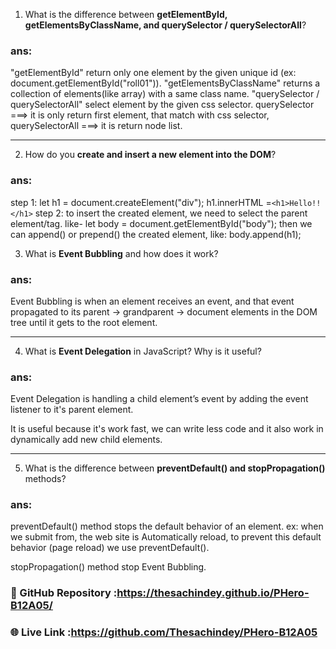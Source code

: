 
1. What is the difference between **getElementById, getElementsByClassName, and querySelector / querySelectorAll**?

### ans:
"getElementById" return only one element by the given unique id (ex: document.getElementById("roll01")).
"getElementsByClassName" returns a collection of elements(like array) with a same class name.
"querySelector / querySelectorAll" select element by the given css selector.
querySelector ===> it is only return first element, that match with css selector,
querySelectorAll ===> it is return node list.

---
2. How do you **create and insert a new element into the DOM**?

### ans: 
step 1:
            let h1 = document.createElement("div");
            h1.innerHTML =`
            <h1>Hello!!</h1>
            `
    step 2:
             to insert the created element, we need to select the parent element/tag.
            like- let body = document.getElementById("body");
            then we can append() or prepend() the created element, 
            like: body.append(h1); 


3. What is **Event Bubbling** and how does it work?

### ans:
Event Bubbling is when an element receives an event, and that event propagated to its parent → grandparent → document elements in the DOM tree until it gets to the root element.

---
4. What is **Event Delegation** in JavaScript? Why is it useful?

### ans:
Event Delegation is handling a child element’s event by adding the event listener to it's parent element.

It is useful because it's work fast, we can write less code and it also work in dynamically add new child elements.

---
5. What is the difference between **preventDefault() and stopPropagation()** methods?

### ans:
preventDefault() method stops the default behavior of an element.
ex: when we submit from, the web site is Automatically reload, to prevent this default behavior (page reload) we use preventDefault().

stopPropagation() method stop Event Bubbling.



### 📂 GitHub Repository :https://thesachindey.github.io/PHero-B12A05/
### 🌐 Live Link :https://github.com/Thesachindey/PHero-B12A05